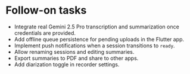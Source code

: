 # Follow-on tasks
- Integrate real Gemini 2.5 Pro transcription and summarization once credentials are provided.
- Add offline queue persistence for pending uploads in the Flutter app.
- Implement push notifications when a session transitions to `ready`.
- Allow renaming sessions and editing summaries.
- Export summaries to PDF and share to other apps.
- Add diarization toggle in recorder settings.
